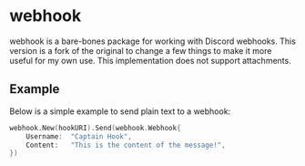# webhook

webhook is a bare-bones package for working with Discord webhooks. This version is a fork of the original to change
a few things to make it more useful for my own use. This implementation does not support attachments.

## Example

Below is a simple example to send plain text to a webhook:
```go
webhook.New(hookURI).Send(webhook.Webhook{
    Username:  "Captain Hook",
    Content:   "This is the content of the message!",
})
```
